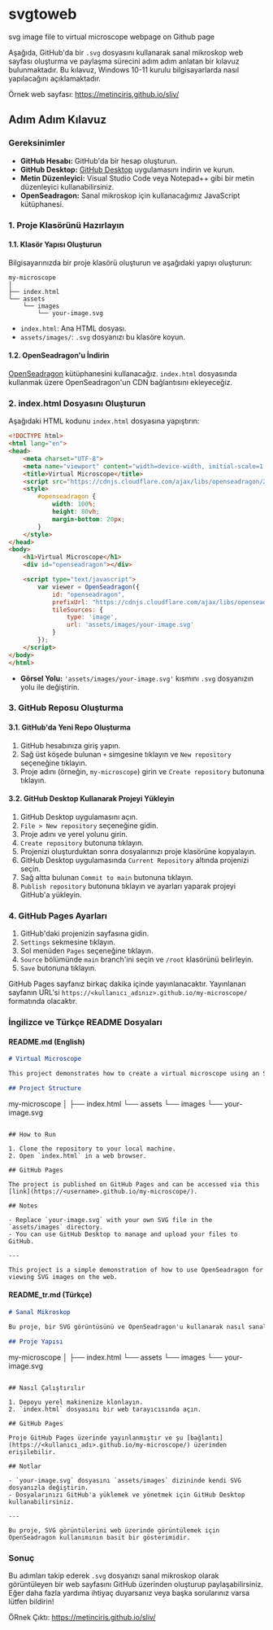 # svgtoweb
svg image file to virtual microscope webpage on Github page

Aşağıda, GitHub'da bir `.svg` dosyasını kullanarak sanal mikroskop web sayfası oluşturma ve paylaşma sürecini adım adım anlatan bir kılavuz bulunmaktadır. Bu kılavuz, Windows 10-11 kurulu bilgisayarlarda nasıl yapılacağını açıklamaktadır.

Örnek web sayfası: https://metinciris.github.io/sliv/

## Adım Adım Kılavuz

### Gereksinimler

- **GitHub Hesabı:** GitHub'da bir hesap oluşturun.
- **GitHub Desktop:** [GitHub Desktop](https://desktop.github.com/) uygulamasını indirin ve kurun.
- **Metin Düzenleyici:** Visual Studio Code veya Notepad++ gibi bir metin düzenleyici kullanabilirsiniz.
- **OpenSeadragon:** Sanal mikroskop için kullanacağımız JavaScript kütüphanesi.

### 1. Proje Klasörünü Hazırlayın

#### 1.1. Klasör Yapısı Oluşturun

Bilgisayarınızda bir proje klasörü oluşturun ve aşağıdaki yapıyı oluşturun:

```
my-microscope
│
├── index.html
└── assets
    └── images
        └── your-image.svg
```

- `index.html`: Ana HTML dosyası.
- `assets/images/`: `.svg` dosyanızı bu klasöre koyun.

#### 1.2. OpenSeadragon'u İndirin

[OpenSeadragon](https://openseadragon.github.io/) kütüphanesini kullanacağız. `index.html` dosyasında kullanmak üzere OpenSeadragon'un CDN bağlantısını ekleyeceğiz.

### 2. index.html Dosyasını Oluşturun

Aşağıdaki HTML kodunu `index.html` dosyasına yapıştırın:

```html
<!DOCTYPE html>
<html lang="en">
<head>
    <meta charset="UTF-8">
    <meta name="viewport" content="width=device-width, initial-scale=1.0">
    <title>Virtual Microscope</title>
    <script src="https://cdnjs.cloudflare.com/ajax/libs/openseadragon/2.4.2/openseadragon.min.js"></script>
    <style>
        #openseadragon {
            width: 100%;
            height: 80vh;
            margin-bottom: 20px;
        }
    </style>
</head>
<body>
    <h1>Virtual Microscope</h1>
    <div id="openseadragon"></div>

    <script type="text/javascript">
        var viewer = OpenSeadragon({
            id: "openseadragon",
            prefixUrl: "https://cdnjs.cloudflare.com/ajax/libs/openseadragon/2.4.2/images/",
            tileSources: {
                type: 'image',
                url: 'assets/images/your-image.svg'
            }
        });
    </script>
</body>
</html>
```

- **Görsel Yolu:** `'assets/images/your-image.svg'` kısmını `.svg` dosyanızın yolu ile değiştirin.

### 3. GitHub Reposu Oluşturma

#### 3.1. GitHub'da Yeni Repo Oluşturma

1. GitHub hesabınıza giriş yapın.
2. Sağ üst köşede bulunan `+` simgesine tıklayın ve `New repository` seçeneğine tıklayın.
3. Proje adını (örneğin, `my-microscope`) girin ve `Create repository` butonuna tıklayın.

#### 3.2. GitHub Desktop Kullanarak Projeyi Yükleyin

1. GitHub Desktop uygulamasını açın.
2. `File > New repository` seçeneğine gidin.
3. Proje adını ve yerel yolunu girin.
4. `Create repository` butonuna tıklayın.
5. Projenizi oluşturduktan sonra dosyalarınızı proje klasörüne kopyalayın.
6. GitHub Desktop uygulamasında `Current Repository` altında projenizi seçin.
7. Sağ altta bulunan `Commit to main` butonuna tıklayın.
8. `Publish repository` butonuna tıklayın ve ayarları yaparak projeyi GitHub'a yükleyin.

### 4. GitHub Pages Ayarları

1. GitHub'daki projenizin sayfasına gidin.
2. `Settings` sekmesine tıklayın.
3. Sol menüden `Pages` seçeneğine tıklayın.
4. `Source` bölümünde `main` branch'ini seçin ve `/root` klasörünü belirleyin.
5. `Save` butonuna tıklayın.

GitHub Pages sayfanız birkaç dakika içinde yayınlanacaktır. Yayınlanan sayfanın URL'si `https://<kullanıcı_adınız>.github.io/my-microscope/` formatında olacaktır.

### İngilizce ve Türkçe README Dosyaları

#### README.md (English)

```markdown
# Virtual Microscope

This project demonstrates how to create a virtual microscope using an SVG image and OpenSeadragon. You can explore the image in detail as if you're using a real microscope.

## Project Structure

```
my-microscope
│
├── index.html
└── assets
    └── images
        └── your-image.svg
```

## How to Run

1. Clone the repository to your local machine.
2. Open `index.html` in a web browser.

## GitHub Pages

The project is published on GitHub Pages and can be accessed via this [link](https://<username>.github.io/my-microscope/).

## Notes

- Replace `your-image.svg` with your own SVG file in the `assets/images` directory.
- You can use GitHub Desktop to manage and upload your files to GitHub.

---

This project is a simple demonstration of how to use OpenSeadragon for viewing SVG images on the web.
```

#### README_tr.md (Türkçe)

```markdown
# Sanal Mikroskop

Bu proje, bir SVG görüntüsünü ve OpenSeadragon'u kullanarak nasıl sanal mikroskop oluşturabileceğinizi gösterir. Görüntüyü gerçek bir mikroskop kullanıyormuş gibi detaylı inceleyebilirsiniz.

## Proje Yapısı

```
my-microscope
│
├── index.html
└── assets
    └── images
        └── your-image.svg
```

## Nasıl Çalıştırılır

1. Depoyu yerel makinenize klonlayın.
2. `index.html` dosyasını bir web tarayıcısında açın.

## GitHub Pages

Proje GitHub Pages üzerinde yayınlanmıştır ve şu [bağlantı](https://<kullanıcı_adı>.github.io/my-microscope/) üzerinden erişilebilir.

## Notlar

- `your-image.svg` dosyasını `assets/images` dizininde kendi SVG dosyanızla değiştirin.
- Dosyalarınızı GitHub'a yüklemek ve yönetmek için GitHub Desktop kullanabilirsiniz.

---

Bu proje, SVG görüntülerini web üzerinde görüntülemek için OpenSeadragon kullanımının basit bir gösterimidir.
```

### Sonuç

Bu adımları takip ederek `.svg` dosyanızı sanal mikroskop olarak görüntüleyen bir web sayfasını GitHub üzerinden oluşturup paylaşabilirsiniz. Eğer daha fazla yardıma ihtiyaç duyarsanız veya başka sorularınız varsa lütfen bildirin!

ÖRnek Çıktı: https://metinciris.github.io/sliv/
